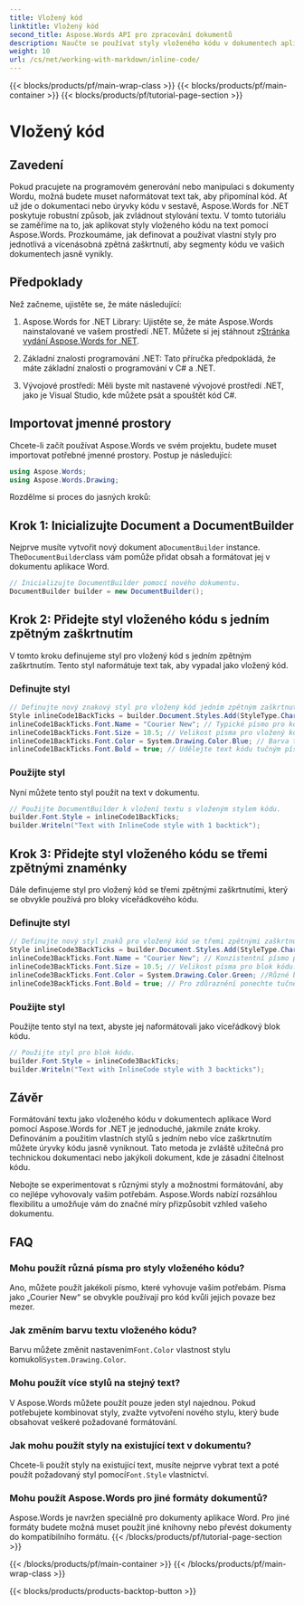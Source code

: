```yaml
---
title: Vložený kód
linktitle: Vložený kód
second_title: Aspose.Words API pro zpracování dokumentů
description: Naučte se používat styly vloženého kódu v dokumentech aplikace Word pomocí Aspose.Words for .NET. Tento výukový program pokrývá jeden a více backticks pro formátování kódu.
weight: 10
url: /cs/net/working-with-markdown/inline-code/
---
```


{{< blocks/products/pf/main-wrap-class >}}
{{< blocks/products/pf/main-container >}}
{{< blocks/products/pf/tutorial-page-section >}}

# Vložený kód

## Zavedení

Pokud pracujete na programovém generování nebo manipulaci s dokumenty Wordu, možná budete muset naformátovat text tak, aby připomínal kód. Ať už jde o dokumentaci nebo úryvky kódu v sestavě, Aspose.Words for .NET poskytuje robustní způsob, jak zvládnout stylování textu. V tomto tutoriálu se zaměříme na to, jak aplikovat styly vloženého kódu na text pomocí Aspose.Words. Prozkoumáme, jak definovat a používat vlastní styly pro jednotlivá a vícenásobná zpětná zaškrtnutí, aby segmenty kódu ve vašich dokumentech jasně vynikly.

## Předpoklady

Než začneme, ujistěte se, že máte následující:

1.  Aspose.Words for .NET Library: Ujistěte se, že máte Aspose.Words nainstalované ve vašem prostředí .NET. Můžete si jej stáhnout z[Stránka vydání Aspose.Words for .NET](https://releases.aspose.com/words/net/).

2. Základní znalosti programování .NET: Tato příručka předpokládá, že máte základní znalosti o programování v C# a .NET.

3. Vývojové prostředí: Měli byste mít nastavené vývojové prostředí .NET, jako je Visual Studio, kde můžete psát a spouštět kód C#.

## Importovat jmenné prostory

Chcete-li začít používat Aspose.Words ve svém projektu, budete muset importovat potřebné jmenné prostory. Postup je následující:

```csharp
using Aspose.Words;
using Aspose.Words.Drawing;
```

Rozdělme si proces do jasných kroků:

## Krok 1: Inicializujte Document a DocumentBuilder

 Nejprve musíte vytvořit nový dokument a`DocumentBuilder` instance. The`DocumentBuilder`class vám pomůže přidat obsah a formátovat jej v dokumentu aplikace Word.

```csharp
// Inicializujte DocumentBuilder pomocí nového dokumentu.
DocumentBuilder builder = new DocumentBuilder();
```

## Krok 2: Přidejte styl vloženého kódu s jedním zpětným zaškrtnutím

V tomto kroku definujeme styl pro vložený kód s jedním zpětným zaškrtnutím. Tento styl naformátuje text tak, aby vypadal jako vložený kód.

### Definujte styl

```csharp
// Definujte nový znakový styl pro vložený kód jedním zpětným zaškrtnutím.
Style inlineCode1BackTicks = builder.Document.Styles.Add(StyleType.Character, "InlineCode");
inlineCode1BackTicks.Font.Name = "Courier New"; // Typické písmo pro kód.
inlineCode1BackTicks.Font.Size = 10.5; // Velikost písma pro vložený kód.
inlineCode1BackTicks.Font.Color = System.Drawing.Color.Blue; // Barva textu kódu.
inlineCode1BackTicks.Font.Bold = true; // Udělejte text kódu tučným písmem.
```

### Použijte styl

Nyní můžete tento styl použít na text v dokumentu.

```csharp
// Použijte DocumentBuilder k vložení textu s vloženým stylem kódu.
builder.Font.Style = inlineCode1BackTicks;
builder.Writeln("Text with InlineCode style with 1 backtick");
```

## Krok 3: Přidejte styl vloženého kódu se třemi zpětnými znaménky

Dále definujeme styl pro vložený kód se třemi zpětnými zaškrtnutími, který se obvykle používá pro bloky víceřádkového kódu.

### Definujte styl

```csharp
// Definujte nový styl znaků pro vložený kód se třemi zpětnými zaškrtnutími.
Style inlineCode3BackTicks = builder.Document.Styles.Add(StyleType.Character, "InlineCode.3");
inlineCode3BackTicks.Font.Name = "Courier New"; // Konzistentní písmo pro kód.
inlineCode3BackTicks.Font.Size = 10.5; // Velikost písma pro blok kódu.
inlineCode3BackTicks.Font.Color = System.Drawing.Color.Green; //Různé barvy pro viditelnost.
inlineCode3BackTicks.Font.Bold = true; // Pro zdůraznění ponechte tučně.
```

### Použijte styl

Použijte tento styl na text, abyste jej naformátovali jako víceřádkový blok kódu.

```csharp
// Použijte styl pro blok kódu.
builder.Font.Style = inlineCode3BackTicks;
builder.Writeln("Text with InlineCode style with 3 backticks");
```

## Závěr

Formátování textu jako vloženého kódu v dokumentech aplikace Word pomocí Aspose.Words for .NET je jednoduché, jakmile znáte kroky. Definováním a použitím vlastních stylů s jedním nebo více zaškrtnutím můžete úryvky kódu jasně vyniknout. Tato metoda je zvláště užitečná pro technickou dokumentaci nebo jakýkoli dokument, kde je zásadní čitelnost kódu.

Nebojte se experimentovat s různými styly a možnostmi formátování, aby co nejlépe vyhovovaly vašim potřebám. Aspose.Words nabízí rozsáhlou flexibilitu a umožňuje vám do značné míry přizpůsobit vzhled vašeho dokumentu.

## FAQ

### Mohu použít různá písma pro styly vloženého kódu?
Ano, můžete použít jakékoli písmo, které vyhovuje vašim potřebám. Písma jako „Courier New“ se obvykle používají pro kód kvůli jejich povaze bez mezer.

### Jak změním barvu textu vloženého kódu?
 Barvu můžete změnit nastavením`Font.Color` vlastnost stylu komukoli`System.Drawing.Color`.

### Mohu použít více stylů na stejný text?
V Aspose.Words můžete použít pouze jeden styl najednou. Pokud potřebujete kombinovat styly, zvažte vytvoření nového stylu, který bude obsahovat veškeré požadované formátování.

### Jak mohu použít styly na existující text v dokumentu?
 Chcete-li použít styly na existující text, musíte nejprve vybrat text a poté použít požadovaný styl pomocí`Font.Style` vlastnictví.

### Mohu použít Aspose.Words pro jiné formáty dokumentů?
Aspose.Words je navržen speciálně pro dokumenty aplikace Word. Pro jiné formáty budete možná muset použít jiné knihovny nebo převést dokumenty do kompatibilního formátu.
{{< /blocks/products/pf/tutorial-page-section >}}

{{< /blocks/products/pf/main-container >}}
{{< /blocks/products/pf/main-wrap-class >}}

{{< blocks/products/products-backtop-button >}}
